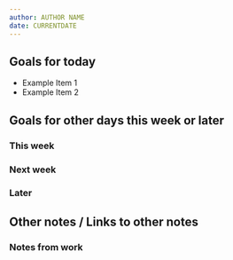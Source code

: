 ```yaml
---
author: AUTHOR NAME
date: CURRENTDATE
---
```




## Goals for today

- Example Item 1
- Example Item 2

## Goals for other days this week or later


### This week

<!--- UNSCHEDULED -->
<!--- Monday -->
<!--- Tuesday -->
<!--- Wednesday -->
<!--- Thursday -->
<!--- Friday --->


### Next week

<!--- UNSCHEDULED -->
<!--- Monday -->
<!--- Tuesday -->
<!--- Wednesday -->
<!--- Thursday -->
<!--- Friday -->


### Later






<!--- END OF GOALS SECTION -->


## Other notes / Links to other notes



### Notes from work



